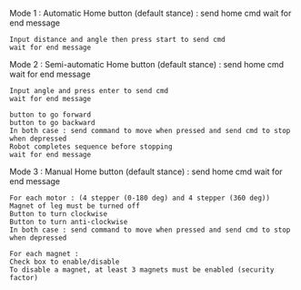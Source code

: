 Mode 1 : Automatic
    Home button (default stance) : send home cmd
    wait for end message
    
    Input distance and angle then press start to send cmd
    wait for end message

Mode 2 : Semi-automatic
    Home button (default stance) : send home cmd
    wait for end message
    
    Input angle and press enter to send cmd
    wait for end message
    
    button to go forward
    button to go backward
    In both case : send command to move when pressed and send cmd to stop when depressed
    Robot completes sequence before stopping
    wait for end message
    
Mode 3 : Manual
    Home button (default stance) : send home cmd
    wait for end message
    
    For each motor : (4 stepper (0-180 deg) and 4 stepper (360 deg))
    Magnet of leg must be turned off
    Button to turn clockwise
    Button to turn anti-clockwise
    In both case : send command to move when pressed and send cmd to stop when depressed
    
    For each magnet :
    Check box to enable/disable
    To disable a magnet, at least 3 magnets must be enabled (security factor)
    
    
    
